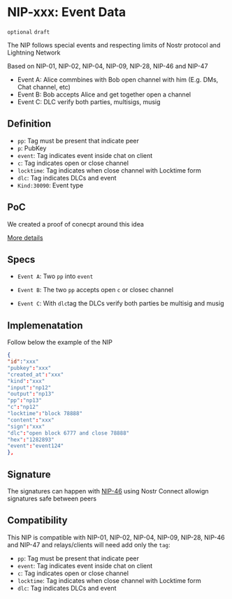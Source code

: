 # NIP-xxx: Event Data

 `optional` `draft`

The NIP follows special events and respecting limits of Nostr protocol and Lightning Network

Based on NIP-01, NIP-02, NIP-04, NIP-09, NIP-28, NIP-46 and NIP-47

- Event A: Alice commbines with Bob open channel with him (E.g. DMs, Chat channel, etc)
- Event B: Bob accepts Alice and get together open a channel
- Event C: DLC verify both parties, multisigs, musig

## Definition

- `pp`: Tag must be present that indicate peer
- `p`: PubKey
- `event`: Tag indicates event inside chat on client
- `c`: Tag indicates open or close channel 
- `locktime`: Tag indicates when close channel with Locktime form
- `dlc`: Tag indicates DLCs and event
- `Kind:30090`: Event type

## PoC

We created a proof of conecpt around this idea 

[More details](https://github.com/AreaLayer/Lightning-lending-PoC/blob/main/poc.rs)


## Specs

- `Event A`: Two `pp` into `event`

- `Event B`: The two `pp` accepts open `c` or closec channel

- `Event C`: With `dlc`tag the DLCs verify both parties be multisig and musig

##  Implemenatation

Follow below the example of the NIP

```json
{
"id":"xxx"
"pubkey":"xxx"
"created_at":"xxx"
"kind":"xxx"
"input":"np12"
"output":"np13"
"pp":"np13"
"c":"np12"
"locktime":"block 78888"
"content":"xxx"
"sign":"xxx"
"dlc":"open block 6777 and close 78888"
"hex":"1282893"
"event":"event124"
},
```
## Signature

The signatures can happen with [NIP-46](https://github.com/nostr-protocol/nips/blob/master/46.md) using Nostr Connect allowign signatures safe between peers

## Compatibility

This NIP is compatible with NIP-01, NIP-02, NIP-04, NIP-09, NIP-28, NIP-46 and NIP-47 and relays/clients will need add only the `tag`:


- `pp`: Tag must be present that indicate peer
- `event`: Tag indicates event inside chat on client
- `c`: Tag indicates open or close channel 
- `locktime`: Tag indicates when close channel with Locktime form
- `dlc`: Tag indicates DLCs and event


